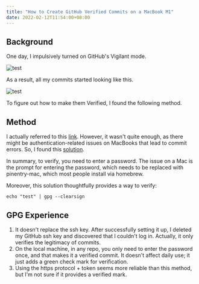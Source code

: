 ```yaml
---
title: "How to Create GitHub Verified Commits on a MacBook M1"
date: 2022-02-12T11:54:00+08:00
---
```


## Background

One day, I impulsively turned on GitHub's Vigilant mode.

![test](/posts/images/2022-02-12-12.02.07.png)

As a result, all my commits started looking like this.

![test](/posts/images/2022-02-12-12.11.01.png)

To figure out how to make them Verified, I found the following method.

## Method

I actually referred to this [link](https://zhuanlan.zhihu.com/p/76861431). However, it wasn't quite enough, as there might be authentication-related issues on MacBooks that lead to commit errors. So, I found this [solution](https://stackoverflow.com/a/40066889).

In summary, to verify, you need to enter a password. The issue on a Mac is the prompt for entering the password, which needs to be replaced with pinentry-mac, which most people install via homebrew.

Moreover, this solution thoughtfully provides a way to verify:

```shell
echo "test" | gpg --clearsign
```

## GPG Experience

1. It doesn't replace the ssh key. After successfully setting it up, I deleted my GitHub ssh key and discovered that I couldn't log in. Actually, it only verifies the legitimacy of commits.
2. On the local machine, in any repo, you only need to enter the password once, and that makes it a verified commit. It doesn't affect daily use; it just adds a green check mark for verification.
3. Using the https protocol + token seems more reliable than this method, but I'm not sure if it provides a verified mark.
